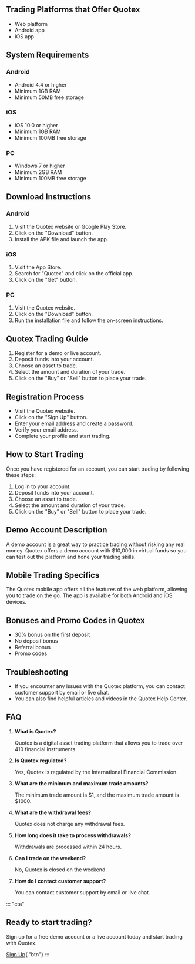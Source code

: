 ## Trading Platforms that Offer Quotex

-   Web platform
-   Android app
-   iOS app

## System Requirements

### Android

-   Android 4.4 or higher
-   Minimum 1GB RAM
-   Minimum 50MB free storage

### iOS

-   iOS 10.0 or higher
-   Minimum 1GB RAM
-   Minimum 100MB free storage

### PC

-   Windows 7 or higher
-   Minimum 2GB RAM
-   Minimum 100MB free storage

## Download Instructions

### Android

1.  Visit the Quotex website or Google Play Store.
2.  Click on the "Download" button.
3.  Install the APK file and launch the app.

### iOS

1.  Visit the App Store.
2.  Search for "Quotex" and click on the official app.
3.  Click on the "Get" button.

### PC

1.  Visit the Quotex website.
2.  Click on the "Download" button.
3.  Run the installation file and follow the on-screen instructions.

## Quotex Trading Guide

1.  Register for a demo or live account.
2.  Deposit funds into your account.
3.  Choose an asset to trade.
4.  Select the amount and duration of your trade.
5.  Click on the "Buy" or "Sell" button to place your trade.

## Registration Process

-   Visit the Quotex website.
-   Click on the "Sign Up" button.
-   Enter your email address and create a password.
-   Verify your email address.
-   Complete your profile and start trading.

## How to Start Trading

Once you have registered for an account, you can start trading by
following these steps:

1.  Log in to your account.
2.  Deposit funds into your account.
3.  Choose an asset to trade.
4.  Select the amount and duration of your trade.
5.  Click on the "Buy" or "Sell" button to place your trade.

## Demo Account Description

A demo account is a great way to practice trading without risking any
real money. Quotex offers a demo account with \$10,000 in virtual funds
so you can test out the platform and hone your trading skills.

## Mobile Trading Specifics

The Quotex mobile app offers all the features of the web platform,
allowing you to trade on the go. The app is available for both Android
and iOS devices.

## Bonuses and Promo Codes in Quotex

-   30% bonus on the first deposit
-   No deposit bonus
-   Referral bonus
-   Promo codes

## Troubleshooting

-   If you encounter any issues with the Quotex platform, you can
    contact customer support by email or live chat.
-   You can also find helpful articles and videos in the Quotex Help
    Center.

## FAQ

1.  **What is Quotex?**

    Quotex is a digital asset trading platform that allows you to trade
    over 410 financial instruments.

2.  **Is Quotex regulated?**

    Yes, Quotex is regulated by the International Financial Commission.

3.  **What are the minimum and maximum trade amounts?**

    The minimum trade amount is \$1, and the maximum trade amount is
    \$1000.

4.  **What are the withdrawal fees?**

    Quotex does not charge any withdrawal fees.

5.  **How long does it take to process withdrawals?**

    Withdrawals are processed within 24 hours.

6.  **Can I trade on the weekend?**

    No, Quotex is closed on the weekend.

7.  **How do I contact customer support?**

    You can contact customer support by email or live chat.

::: \"cta\"
## Ready to start trading?

Sign up for a free demo account or a live account today and start
trading with Quotex.

[Sign Up](\%22https://traff.sbs/brokerqxsignup\%22){."btn"}
:::

